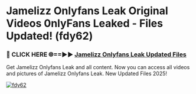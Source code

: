 # Jamelizz Onlyfans Leak Original Videos 0nlyFans Leaked - Files Updated! (fdy62)

<h3>🔴 CLICK HERE 🌐==►► <a href="https://tinyurl.com/2wckxsce" rel="nofollow">Jamelizz Onlyfans Leak Updated Files</a></h3>

Get Jamelizz Onlyfans Leak and all content. Now you can access all videos and pictures of Jamelizz Onlyfans Leak. New Updated Files 2025!

[![fdy62](https://i.imgur.com/AFduVYN.gif)](https://tinyurl.com/2wckxsce)
